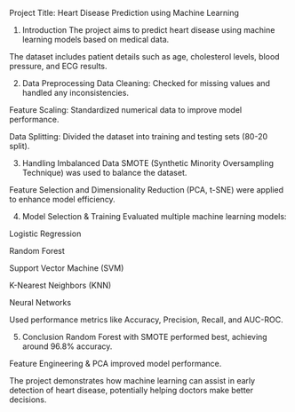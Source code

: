 Project Title: Heart Disease Prediction using Machine Learning
1. Introduction
The project aims to predict heart disease using machine learning models based on medical data.

The dataset includes patient details such as age, cholesterol levels, blood pressure, and ECG results.

2. Data Preprocessing
Data Cleaning: Checked for missing values and handled any inconsistencies.

Feature Scaling: Standardized numerical data to improve model performance.

Data Splitting: Divided the dataset into training and testing sets (80-20 split).

3. Handling Imbalanced Data
SMOTE (Synthetic Minority Oversampling Technique) was used to balance the dataset.

Feature Selection and Dimensionality Reduction (PCA, t-SNE) were applied to enhance model efficiency.

4. Model Selection & Training
Evaluated multiple machine learning models:

Logistic Regression

Random Forest

Support Vector Machine (SVM)

K-Nearest Neighbors (KNN)

Neural Networks

Used performance metrics like Accuracy, Precision, Recall, and AUC-ROC.

5. Conclusion
Random Forest with SMOTE performed best, achieving around 96.8% accuracy.

Feature Engineering & PCA improved model performance.

The project demonstrates how machine learning can assist in early detection of heart disease, potentially helping doctors make better decisions.
